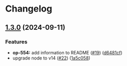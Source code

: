 # Changelog

## [1.3.0](https://www.github.com/FTAPI-Software/actions-pr-labeler/compare/v1.2.1...v1.3.0) (2024-09-11)


### Features

* **op-554:** add information to README ([#19](https://www.github.com/FTAPI-Software/actions-pr-labeler/issues/19)) ([d6481cf](https://www.github.com/FTAPI-Software/actions-pr-labeler/commit/d6481cf0178dc509a6224f1ec054978985674759))
* upgrade node to v14 ([#22](https://www.github.com/FTAPI-Software/actions-pr-labeler/issues/22)) ([1a5c058](https://www.github.com/FTAPI-Software/actions-pr-labeler/commit/1a5c0583667b81085703b679d88a56e08e0482a2))
